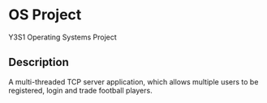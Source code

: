 # OS Project

Y3S1 Operating Systems Project

## Description

A multi-threaded TCP server application, which allows multiple users to be registered, login and trade football players.
